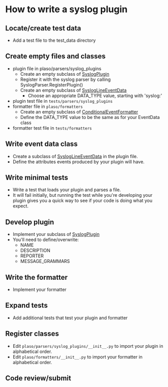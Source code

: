 # How to write a syslog plugin

## Locate/create test data
* Add a test file to the test_data directory

## Create empty files and classes
* plugin file in plaso/parsers/syslog_plugins
  * Create an empty subclass of [SyslogPlugin](../api/plaso.parsers.syslog_plugins.html#module-plaso.parsers.syslog_plugins.interface)
  * Register it with the syslog parser by calling SyslogParser.RegisterPlugin()
  * Create an empty subclass of [SyslogLineEventData](../api/plaso.parsers.html#plaso.parsers.syslog.SyslogLineEventData)
    * Choose an appropriate DATA_TYPE value, starting with 'syslog:'
* plugin test file in `tests/parsers/syslog_plugins`
* formatter file in `plaso/formatters`
  * Create an empty subclass of [ConditionalEventFormatter](../api/plaso.formatters.htm#plaso.formatters.interface.ConditionalEventFormatter)
  * Define the DATA_TYPE value to be the same as for your EventData class
* formatter test file in `tests/formatters`

## Write event data class

* Create a subclass of [SyslogLineEventData](../api/plaso.parsers.html#plaso.parsers.syslog.SyslogLineEventData)
 in the plugin file.
* Define the attributes events produced by your plugin will have.

## Write minimal tests
* Write a test that loads your plugin and parses a file.
* It will fail initially, but running the test while you're developing your
plugin gives you a quick way to see if your code is doing what you expect.
## Develop plugin
* Implement your subclass of [SyslogPlugin](../api/plaso.parsers.syslog_plugins.html#module-plaso.parsers.syslog_plugins.interface)
* You'll need to define/overwrite:
  * NAME
  * DESCRIPTION
  * REPORTER
  * MESSAGE_GRAMMARS
## Write the formatter
*  Implement your formatter
## Expand tests
* Add additional tests that test your plugin and formatter
## Register classes
* Edit `plaso/parsers/syslog_plugins/__init__.py` to import your plugin in
alphabetical order.
* Edit `plaso/formatters/__init__.py` to import your formatter in
alphabetical order.
## Code review/submit
